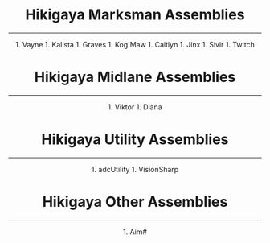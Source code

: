 <center><h1>Hikigaya Marksman Assemblies</h1>
<hr>
1. Vayne
1. Kalista
1. Graves
1. Kog'Maw
1. Caitlyn
1. Jinx
1. Sivir
1. Twitch
<center><h1>Hikigaya Midlane Assemblies</h1>
<hr>
1. Viktor
1. Diana
<center><h1>Hikigaya Utility Assemblies</h1>
<hr>
1. adcUtility
1. VisionSharp
<center><h1>Hikigaya Other Assemblies</h1>
<hr>
1. Aim#